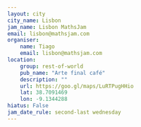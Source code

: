 ```yaml
---
layout: city                                           
city_name: Lisbon                                                               
jam_name: Lisbon MathsJam
email: lisbon@mathsjam.com
organiser:
    name: Tiago
    email: lisbon@mathsjam.com
location:
    group: rest-of-world
    pub_name: "Arte final café"
    description: ""
    url: https://goo.gl/maps/LuRTPugHHio
    lat: 38.7091469
    lon: -9.1344288
hiatus: False
jam_date_rule: second-last wednesday
---
```

